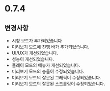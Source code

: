 # 0.7.4

## 변경사항

- 시청 모드가 추가되었습니다
- 미리보기 모드에 진행 바가 추가되었습니다.
- UI/UX가 개선되었습니다.
- 성능이 개선되었습니다.
- 플레이 모드의 메뉴가 개선되었습니다.
- 미리보기 모드의 충돌이 수정되었습니다.
- 미리보기 모드의 잘못된 그래픽이 수정되었습니다.
- 미리보기 모드의 잘못된 스크롤링이 수정되었습니다.
